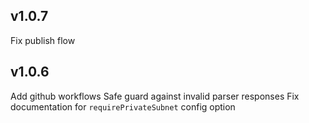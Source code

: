 v1.0.7
---
Fix publish flow
 
v1.0.6
---
Add github workflows
Safe guard against invalid parser responses
Fix documentation for `requirePrivateSubnet` config option
 
